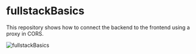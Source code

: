 # fullstackBasics
This repository shows how to connect the backend to the frontend using a 
proxy in CORS.

![fullstackBasics](https://github.com/Uzmakh/fullstackBasics/assets/91914613/87e55f40-f038-414f-9d2c-b6f8ed9e5097)
